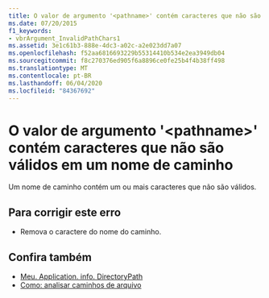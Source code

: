 ```yaml
---
title: O valor de argumento '<pathname>' contém caracteres que não são válidos em um nome de caminho
ms.date: 07/20/2015
f1_keywords:
- vbrArgument_InvalidPathChars1
ms.assetid: 3e1c61b3-888e-4dc3-a02c-a2e023dd7a07
ms.openlocfilehash: f52aa6816693229b55314410b534e2ea3949db04
ms.sourcegitcommit: f8c270376ed905f6a8896ce0fe25b4f4b38ff498
ms.translationtype: MT
ms.contentlocale: pt-BR
ms.lasthandoff: 06/04/2020
ms.locfileid: "84367692"
---
```

# <a name="argument-value-pathname-contains-characters-that-are-not-valid-in-a-path-name"></a>O valor de argumento '\<pathname>' contém caracteres que não são válidos em um nome de caminho
Um nome de caminho contém um ou mais caracteres que não são válidos.  
  
## <a name="to-correct-this-error"></a>Para corrigir este erro  
  
- Remova o caractere do nome do caminho.  
  
## <a name="see-also"></a>Confira também

- [Meu. Application. info. DirectoryPath](xref:Microsoft.VisualBasic.ApplicationServices.AssemblyInfo.DirectoryPath)
- [Como: analisar caminhos de arquivo](../developing-apps/programming/drives-directories-files/how-to-parse-file-paths.md)
